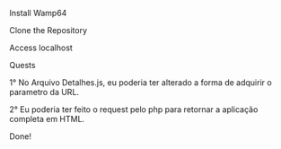 Install Wamp64

Clone the Repository

Access localhost 

Quests

1° No Arquivo Detalhes.js, eu poderia ter alterado a forma de adquirir o parametro da URL.

2° Eu poderia ter feito o request pelo php para retornar a aplicação completa em HTML.

Done!